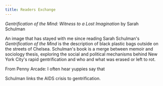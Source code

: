 ```yaml
---
title: Readers Exchange
---
```


*Gentrification of the Mind: Witness to a Lost Imagination* by Sarah Schulman

An image that has stayed with me since reading Sarah Schulman's *Gentrification of the Mind* is the description of black plastic bags outside on the streets of Chelsea. Schulman's book is a merge between memoir and sociology thesis, exploring the social and political mechanisms behind New York City's rapid gentrification and who and what was erased or left to rot.

From Penny Arcade:
I often hear yuppies say that 

Schulman links the AIDS crisis to gentrification.
